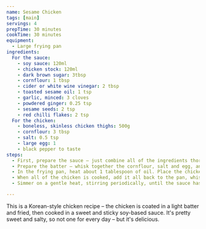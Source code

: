 ```yaml
---
name: Sesame Chicken
tags: [main]
servings: 4
prepTime: 30 minutes
cookTime: 30 minutes
equipment:
  - Large frying pan
ingredients:
  For the sauce:
    - soy sauce: 120ml
    - chicken stock: 120ml
    - dark brown sugar: 3tbsp
    - cornflour: 1 tbsp
    - cider or white wine vinegar: 2 tbsp
    - toasted sesame oil: 1 tsp
    - garlic, minced: 3 cloves
    - powdered ginger: 0.25 tsp
    - sesame seeds: 2 tsp
    - red chilli flakes: 2 tsp
  For the chicken:
    - boneless, skinless chicken thighs: 500g
    - cornflour: 3 tbsp
    - salt: 0.5 tsp
    - large egg: 1
    - black pepper to taste
steps:
  - First, prepare the sauce – just combine all of the ingredients thoroughly and set aside.
  - Prepare the batter – whisk together the cornflour, salt and egg, and season with pepper. Cut the chicken thighs into bite-sized pieces, drop into the batter, and mix well.
  - In the frying pan, heat about 1 tablespoon of oil. Place the chicken into the pan, piece by piece, making sure it makes good contact with the pan. Leave plenty of space for each piece – you will want to do this in two or three batches, adding more oil as required. Turn each piece a couple of times, until they are golden brown and cooked through.
  - When all of the chicken is cooked, add it all back to the pan, whisk the sauce to ensure it's still combined, and then pour it over the chicken.
  - Simmer on a gentle heat, stirring periodically, until the sauce has thickened. Remove from the heat and serve.

---
```


This is a Korean-style chicken recipe – the chicken is coated in a light batter and fried, then cooked in a sweet and sticky soy-based sauce. It's pretty sweet and salty, so not one for every day – but it's delicious.
